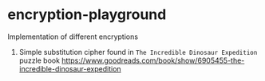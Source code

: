 # encryption-playground
Implementation of different encryptions

1. Simple substitution cipher found in `The Incredible Dinosaur Expedition` puzzle book
https://www.goodreads.com/book/show/6905455-the-incredible-dinosaur-expedition


